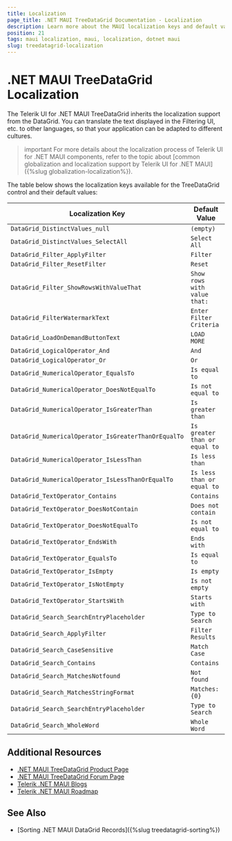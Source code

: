 ```yaml
---
title: Localization
page_title: .NET MAUI TreeDataGrid Documentation - Localization
description: Learn more about the MAUI localization keys and default values provided by the Telerik UI for .NET MAUI TreeDataGrid.
position: 21
tags: maui localization, maui, localization, dotnet maui
slug: treedatagrid-localization
---
```


# .NET MAUI TreeDataGrid Localization

The Telerik UI for .NET MAUI TreeDataGrid inherits the localization support from the DataGrid. You can translate the text displayed in the Filtering UI, etc. to other languages, so that your application can be adapted to different cultures.

>important For more details about the localization process of Telerik UI for .NET MAUI components, refer to the topic about [common globalization and localization support by Telerik UI for .NET MAUI]({%slug globalization-localization%}).

The table below shows the localization keys available for the TreeDataGrid control and their default values:

| Localization Key | Default Value |
| ----------------- | ------------- |
| `DataGrid_DistinctValues_null`  | `(empty)` |
| `DataGrid_DistinctValues_SelectAll` | `Select All` |
| `DataGrid_Filter_ApplyFilter` | `Filter` |
| `DataGrid_Filter_ResetFilter` | `Reset` |
| `DataGrid_Filter_ShowRowsWithValueThat` | `Show rows with value that:` |
| `DataGrid_FilterWatermarkText` | `Enter Filter Criteria` |
| `DataGrid_LoadOnDemandButtonText` | `LOAD MORE` |
| `DataGrid_LogicalOperator_And` | `And` |
| `DataGrid_LogicalOperator_Or` | `Or` |
| `DataGrid_NumericalOperator_EqualsTo` | `Is equal to` |
| `DataGrid_NumericalOperator_DoesNotEqualTo` | `Is not equal to` |
| `DataGrid_NumericalOperator_IsGreaterThan` | `Is greater than` |
| `DataGrid_NumericalOperator_IsGreaterThanOrEqualTo` | `Is greater than or equal to` |
| `DataGrid_NumericalOperator_IsLessThan` | `Is less than` |
| `DataGrid_NumericalOperator_IsLessThanOrEqualTo` | `Is less than or equal to` |
| `DataGrid_TextOperator_Contains` | `Contains` |
| `DataGrid_TextOperator_DoesNotContain` | `Does not contain` |
| `DataGrid_TextOperator_DoesNotEqualTo` | `Is not equal to` |
| `DataGrid_TextOperator_EndsWith` | `Ends with` |
| `DataGrid_TextOperator_EqualsTo` | `Is equal to` |
| `DataGrid_TextOperator_IsEmpty` | `Is empty` |
| `DataGrid_TextOperator_IsNotEmpty` | `Is not empty` |
| `DataGrid_TextOperator_StartsWith` | `Starts with` |
| `DataGrid_Search_SearchEntryPlaceholder` | `Type to Search` |
| `DataGrid_Search_ApplyFilter` | `Filter Results` |
| `DataGrid_Search_CaseSensitive` | `Match Case` |
| `DataGrid_Search_Contains` | `Contains` |
| `DataGrid_Search_MatchesNotfound` | `Not found` |
| `DataGrid_Search_MatchesStringFormat` | `Matches: {0}` |
| `DataGrid_Search_SearchEntryPlaceholder` | `Type to Search` |
| `DataGrid_Search_WholeWord` | `Whole Word` |

## Additional Resources

- [.NET MAUI TreeDataGrid Product Page](https://www.telerik.com/maui-ui/treedatagrid)
- [.NET MAUI TreeDataGrid Forum Page](https://www.telerik.com/forums/maui?tagId=1801)
- [Telerik .NET MAUI Blogs](https://www.telerik.com/blogs/mobile-net-maui)
- [Telerik .NET MAUI Roadmap](https://www.telerik.com/support/whats-new/maui-ui/roadmap)

## See Also

- [Sorting .NET MAUI DataGrid Records]({%slug treedatagrid-sorting%})
